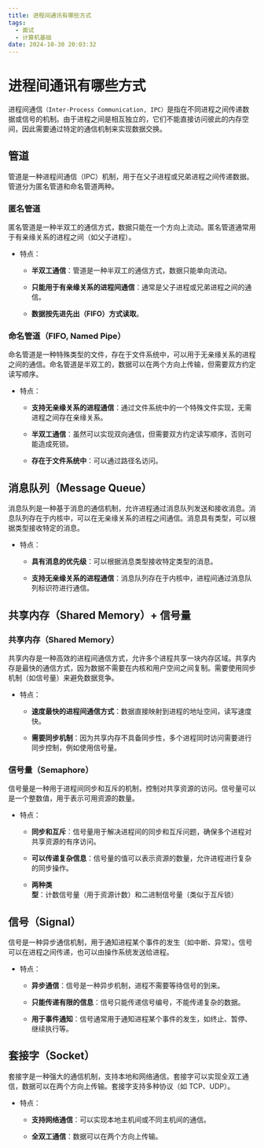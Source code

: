 ```yaml
---
title: 进程间通讯有哪些方式
tags:
  - 面试
  - 计算机基础
date: 2024-10-30 20:03:32
---
```


<!-- @format -->

# 进程间通讯有哪些方式

进程间通信`（Inter-Process Communication, IPC）`是指在不同进程之间传递数据或信号的机制。由于进程之间是相互独立的，它们不能直接访问彼此的内存空间，因此需要通过特定的通信机制来实现数据交换。

## 管道

管道是一种进程间通信（IPC）机制，用于在父子进程或兄弟进程之间传递数据。管道分为匿名管道和命名管道两种。

### 匿名管道

匿名管道是一种半双工的通信方式，数据只能在一个方向上流动。匿名管道通常用于有亲缘关系的进程之间（如父子进程）。

- 特点：

  - **半双工通信**：管道是一种半双工的通信方式，数据只能单向流动。

  - **只能用于有亲缘关系的进程间通信**：通常是父子进程或兄弟进程之间的通信。

  - **数据按先进先出（FIFO）方式读取**。

### 命名管道（FIFO, Named Pipe）

命名管道是一种特殊类型的文件，存在于文件系统中，可以用于无亲缘关系的进程之间的通信。命名管道是半双工的，数据可以在两个方向上传输，但需要双方约定读写顺序。

- 特点：

  - **支持无亲缘关系的进程通信**：通过文件系统中的一个特殊文件实现，无需进程之间存在亲缘关系。

  - **半双工通信**：虽然可以实现双向通信，但需要双方约定读写顺序，否则可能造成死锁。

  - **存在于文件系统中**：可以通过路径名访问。

## 消息队列（Message Queue）

消息队列是一种基于消息的通信机制，允许进程通过消息队列发送和接收消息。消息队列存在于内核中，可以在无亲缘关系的进程之间通信。消息具有类型，可以根据类型接收特定的消息。

- 特点：

  - **具有消息的优先级**：可以根据消息类型接收特定类型的消息。

  - **支持无亲缘关系的进程通信**：消息队列存在于内核中，进程间通过消息队列标识符进行通信。

## 共享内存（Shared Memory）+ 信号量

### 共享内存（Shared Memory）

共享内存是一种高效的进程间通信方式，允许多个进程共享一块内存区域。共享内存是最快的通信方式，因为数据不需要在内核和用户空间之间复制。需要使用同步机制（如信号量）来避免数据竞争。

- 特点：

  - **速度最快的进程间通信方式**：数据直接映射到进程的地址空间，读写速度快。

  - **需要同步机制**：因为共享内存不具备同步性，多个进程同时访问需要进行同步控制，例如使用信号量。

### 信号量（Semaphore）

信号量是一种用于进程间同步和互斥的机制，控制对共享资源的访问。信号量可以是一个整数值，用于表示可用资源的数量。

- 特点：

  - **同步和互斥**：信号量用于解决进程间的同步和互斥问题，确保多个进程对共享资源的有序访问。

  - **可以传递复杂信息**：信号量的值可以表示资源的数量，允许进程进行复杂的同步操作。

  - **两种类型**：计数信号量（用于资源计数）和二进制信号量（类似于互斥锁）

## 信号（Signal）

信号是一种异步通信机制，用于通知进程某个事件的发生（如中断、异常）。信号可以在进程之间传递，也可以由操作系统发送给进程。

- 特点：

  - **异步通信**：信号是一种异步机制，进程不需要等待信号的到来。

  - **只能传递有限的信息**：信号只能传递信号编号，不能传递复杂的数据。

  - **用于事件通知**：信号通常用于通知进程某个事件的发生，如终止、暂停、继续执行等。

## 套接字（Socket）

套接字是一种强大的通信机制，支持本地和网络通信。套接字可以实现全双工通信，数据可以在两个方向上传输。套接字支持多种协议（如 TCP、UDP）。

- 特点：

  - **支持网络通信**：可以实现本地主机间或不同主机间的通信。

  - **全双工通信**：数据可以在两个方向上传输。
